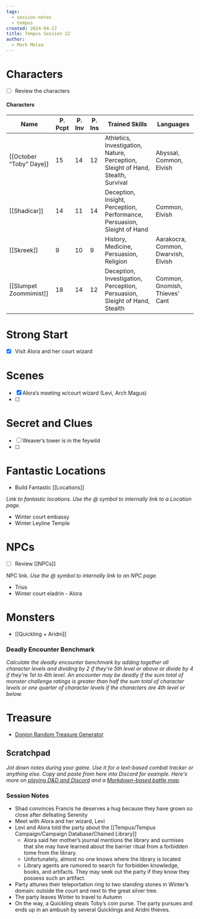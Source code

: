 ```yaml
---
tags:
  - session-notes
  - tempus
created: 2024-04-17
title: Tempus Session 22
author:
  - Mark Molea
---
```



# Characters

- [ ] Review the characters

#### Characters

|Name|P. Pcpt|P. Inv|P. Ins|Trained Skills|Languages|
|---|---|---|---|---|---|
|[[October “Toby” Daye]]|15|14|12|Athletics, Investigation, Nature, Perception, Sleight of Hand, Stealth, Survival|Abyssal, Common, Elvish|
|[[Shadicar]]|14|11|14|Deception, Insight, Perception, Performance, Persuasion, Sleight of Hand|Common, Elvish|
|[[Skreek]]|9|10|9|History, Medicine, Persuasion, Religion|Aarakocra, Common, Dwarvish, Elvish|
|[[Slumpet Zoommimist]]|18|14|12|Deception, Investigation, Perception, Persuasion, Sleight of Hand, Stealth|Common, Gnomish, Thieves' Cant|

  
  

# Strong Start

- [x] Visit Alora and her court wizard

# Scenes

- [x] Alora’s meeting w/court wizard (Levi, Arch Magus)
- [ ]

# Secret and Clues

- [ ] Weaver’s tower is in the feywild
- [ ]

# Fantastic Locations

- Build Fantastic [[Locations]]

_Link to fantastic locations. Use the @ symbol to internally link to a Location page._

- Winter court embassy
- Winter Leyline Temple

# NPCs

- [ ] Review [[NPCs]]

NPC link. _Use the @ symbol to internally link to an NPC page._

- Trius
- Winter court eladrin - Alora

# Monsters

- [[Quickling + Aridni]]

  

### **Deadly Encounter Benchmark**

_Calculate the deadly encounter benchmark by adding together all character levels and dividing by 2 if they're 5th level or above or divide by 4 if they're 1st to 4th level. An encounter may be deadly if the sum total of monster challenge ratings is greater than half the sum total of character levels or one quarter of character levels if the characters are 4th level or below._

# Treasure

- [Donjon Random Treasure Generator](https://donjon.bin.sh/5e/random/#type=treasure;treasure-cr=4;treasure-loot_type=treasure_hoard)

  

## Scratchpad

_Jot down notes during your game. Use it for a text-based combat tracker or anything else. Copy and paste from here into Discord for example. Here's more on [playing D&D and Discord](https://slyflourish.com/playing_dnd_over_discord.html) and a [Markdown-based battle map](https://slyflourish.com/text-based_battle_maps.html)._

### Session Notes

- Shad convinces Francis he deserves a hug because they have grown so close after defeating Serenity
- Meet with Alora and her wizard, Levi
- Levi and Alora told the party about the [[Tempus/Tempus Campaign/Campaign Database/Chained Library]]
    - Alora said her mother’s journal mentions the library and surmises that she may have learned about the barrier ritual from a forbidden tome from the library.
    - Unfortunately, almost no one knows where the library is located
    - Library agents are rumored to search for forbidden knowledge, books, and artifacts. They may seek out the party if they know they possess such an artifact.
- Party attunes their teleportation ring to two standing stones in Winter’s domain: outside the court and next to the great silver tree.
- The party leaves Winter to travel to Autumn
- On the way, a Quickling steals Toby’s coin purse. The party pursues and ends up in an ambush by several Quicklings and Aridni thieves.